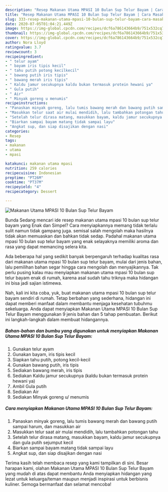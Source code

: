 ```yaml
---
description: "Resep Makanan Utama MPASI 10 Bulan Sup Telur Bayam | Cara Masak Makanan Utama MPASI 10 Bulan Sup Telur Bayam Yang Enak Dan Lezat"
title: "Resep Makanan Utama MPASI 10 Bulan Sup Telur Bayam | Cara Masak Makanan Utama MPASI 10 Bulan Sup Telur Bayam Yang Enak Dan Lezat"
slug: 333-resep-makanan-utama-mpasi-10-bulan-sup-telur-bayam-cara-masak-makanan-utama-mpasi-10-bulan-sup-telur-bayam-yang-enak-dan-lezat
date: 2020-07-05T01:04:21.449Z
image: https://img-global.cpcdn.com/recipes/dcf6a786143664b9/751x532cq70/makanan-utama-mpasi-10-bulan-sup-telur-bayam-foto-resep-utama.jpg
thumbnail: https://img-global.cpcdn.com/recipes/dcf6a786143664b9/751x532cq70/makanan-utama-mpasi-10-bulan-sup-telur-bayam-foto-resep-utama.jpg
cover: https://img-global.cpcdn.com/recipes/dcf6a786143664b9/751x532cq70/makanan-utama-mpasi-10-bulan-sup-telur-bayam-foto-resep-utama.jpg
author: Nora Lloyd
ratingvalue: 3.7
reviewcount: 3
recipeingredient:
- " telur ayam"
- " bayam iris tipis kecil"
- " tahu putih potong kecilkecil"
- " bawang putih iris tipis"
- " bawang merah iris tipis"
- " Kaldu jamur secukupnya kaldu bukan termasuk protein hewani ya"
- " Gula putih"
- " Air"
- " Minyak goreng u menumis"
recipeinstructions:
- "Panaskan minyak goreng, lalu tumis bawang merah dan bawang putih sampai harum, dan masukkan air"
- "Masukkan telur saat air mulai mendidih, lalu tambahkan potongan tahu"
- "Setelah telur dirasa matang, masukkan bayam, kaldu jamur secukupnya dan gula putih sejumput kecil"
- "Biarkan sampai bayam matang tidak sampai layu"
- "Angkat sup, dan siap disajikan dengan nasi"
categories:
- Resep
tags:
- makanan
- utama
- mpasi

katakunci: makanan utama mpasi 
nutrition: 259 calories
recipecuisine: Indonesian
preptime: "PT26M"
cooktime: "PT37M"
recipeyield: "4"
recipecategory: Dessert

---
```



![Makanan Utama MPASI 10 Bulan Sup Telur Bayam](https://img-global.cpcdn.com/recipes/dcf6a786143664b9/751x532cq70/makanan-utama-mpasi-10-bulan-sup-telur-bayam-foto-resep-utama.jpg)

Bunda Sedang mencari ide resep makanan utama mpasi 10 bulan sup telur bayam yang Enak dan Simpel? Cara menyiapkannya memang tidak terlalu sulit namun tidak gampang juga. semisal salah mengolah maka hasilnya tidak akan memuaskan dan bahkan tidak sedap. Padahal makanan utama mpasi 10 bulan sup telur bayam yang enak selayaknya memiliki aroma dan rasa yang dapat memancing selera kita.



Ada beberapa hal yang sedikit banyak berpengaruh terhadap kualitas rasa dari makanan utama mpasi 10 bulan sup telur bayam, mulai dari jenis bahan, lalu pemilihan bahan segar hingga cara mengolah dan menyajikannya. Tak perlu pusing kalau mau menyiapkan makanan utama mpasi 10 bulan sup telur bayam enak di rumah, karena asal sudah tahu triknya maka hidangan ini bisa jadi sajian istimewa.


Nah, kali ini kita coba, yuk, buat makanan utama mpasi 10 bulan sup telur bayam sendiri di rumah. Tetap berbahan yang sederhana, hidangan ini dapat memberi manfaat dalam membantu menjaga kesehatan tubuhmu sekeluarga. Anda dapat menyiapkan Makanan Utama MPASI 10 Bulan Sup Telur Bayam menggunakan 9 jenis bahan dan 5 tahap pembuatan. Berikut ini langkah-langkah dalam membuat hidangannya.

<!--inarticleads1-->

##### Bahan-bahan dan bumbu yang digunakan untuk menyiapkan Makanan Utama MPASI 10 Bulan Sup Telur Bayam:

1. Gunakan  telur ayam
1. Gunakan  bayam, iris tipis kecil
1. Siapkan  tahu putih, potong kecil-kecil
1. Gunakan  bawang putih, iris tipis
1. Sediakan  bawang merah, iris tipis
1. Sediakan  Kaldu jamur secukupnya (kaldu bukan termasuk protein hewani ya)
1. Ambil  Gula putih
1. Sediakan  Air
1. Sediakan  Minyak goreng u/ menumis




<!--inarticleads2-->

##### Cara menyiapkan Makanan Utama MPASI 10 Bulan Sup Telur Bayam:

1. Panaskan minyak goreng, lalu tumis bawang merah dan bawang putih sampai harum, dan masukkan air
1. Masukkan telur saat air mulai mendidih, lalu tambahkan potongan tahu
1. Setelah telur dirasa matang, masukkan bayam, kaldu jamur secukupnya dan gula putih sejumput kecil
1. Biarkan sampai bayam matang tidak sampai layu
1. Angkat sup, dan siap disajikan dengan nasi




Terima kasih telah membaca resep yang kami tampilkan di sini. Besar harapan kami, olahan Makanan Utama MPASI 10 Bulan Sup Telur Bayam yang mudah di atas dapat membantu Anda menyiapkan hidangan yang lezat untuk keluarga/teman maupun menjadi inspirasi untuk berbisnis kuliner. Semoga bermanfaat dan selamat mencoba!
